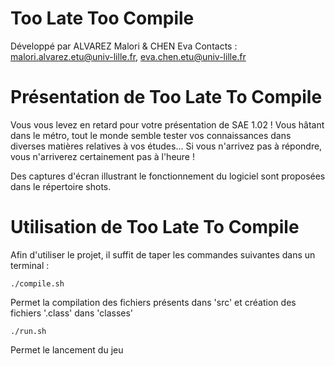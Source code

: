 Too Late Too Compile 
===========

Développé par ALVAREZ Malori & CHEN Eva
Contacts : malori.alvarez.etu@univ-lille.fr, eva.chen.etu@univ-lille.fr

# Présentation de Too Late To Compile
Vous vous levez en retard pour votre présentation de SAE 1.02 ! Vous hâtant dans le métro, tout le monde semble tester vos connaissances dans diverses matières relatives à vos études... Si vous n'arrivez pas à répondre, vous n'arriverez certainement pas à l'heure !

Des captures d'écran illustrant le fonctionnement du logiciel sont proposées dans le répertoire shots.


# Utilisation de Too Late To Compile

Afin d'utiliser le projet, il suffit de taper les commandes suivantes dans un terminal :

```
./compile.sh
```
Permet la compilation des fichiers présents dans 'src' et création des fichiers '.class' dans 'classes'

```
./run.sh
```
Permet le lancement du jeu
